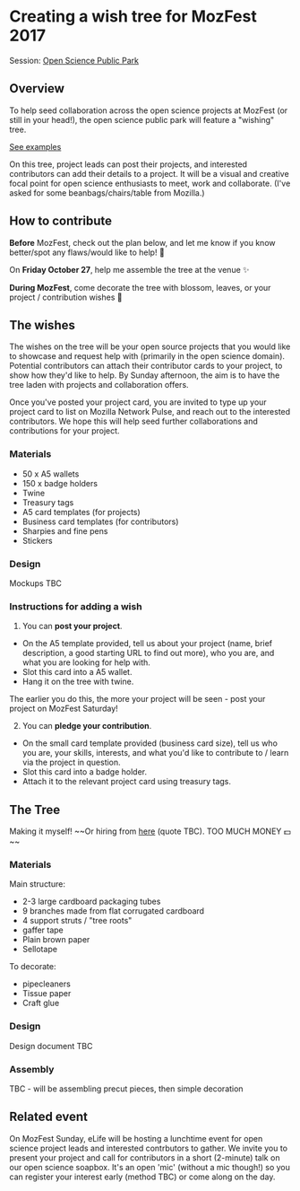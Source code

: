 # Creating a wish tree for MozFest 2017 

Session: [Open Science Public Park](https://github.com/MozillaFoundation/mozfest-program-2017/issues/574)

## Overview

To help seed collaboration across the open science projects at MozFest (or still in your head!), the open science public park will feature a "wishing" tree.

[See examples](https://www.google.co.uk/search?q=wishing+tree&source=lnms&tbm=isch&sa=X&ved=0ahUKEwi338zEjrHWAhXnD8AKHbRSB8MQ_AUICygC&biw=1867&bih=916)

On this tree, project leads can post their projects, and interested contributors can add their details to a project. It will be a visual and creative focal point for open science enthusiasts to meet, work and collaborate. (I've asked for some beanbags/chairs/table from Mozilla.)

## How to contribute

**Before** MozFest, check out the plan below, and let me know if you know better/spot any flaws/would like to help! :hugs:

On **Friday October 27**, help me assemble the tree at the venue :sparkles:

**During MozFest**, come decorate the tree with blossom, leaves, or your project / contribution wishes :tada:

## The wishes

The wishes on the tree will be your open source projects that you would like to showcase and request help with (primarily in the open science domain). Potential contributors can attach their contributor cards to your project, to show how they'd like to help. By Sunday afternoon, the aim is to have the tree laden with projects and collaboration offers.

Once you've posted your project card, you are invited to type up your project card to list on Mozilla Network Pulse, and reach out to the interested contributors. We hope this will help seed further collaborations and contributions for your project.

### Materials

* 50 x A5 wallets
* 150 x badge holders
* Twine
* Treasury tags
* A5 card templates (for projects)
* Business card templates (for contributors)
* Sharpies and fine pens
* Stickers

### Design

Mockups TBC

### Instructions for adding a wish

1. You can **post your project**.

* On the A5 template provided, tell us about your project (name, brief description, a good starting URL to find out more), who you are, and what you are looking for help with.
* Slot this card into a A5 wallet.
* Hang it on the tree with twine.

The earlier you do this, the more your project will be seen - post your project on MozFest Saturday!

2. You can **pledge your contribution**.

* On the small card template provided (business card size), tell us who you are, your skills, interests, and what you'd like to contribute to / learn via the project in question.
* Slot this card into a badge holder.
* Attach it to the relevant project card using treasury tags.

## The Tree

Making it myself! ~~Or hiring from [here](http://www.palmbrokers.com/catalogue/fibreglass-trees-for-hire/cartoon-style-fibreglass-tree) (quote TBC). TOO MUCH MONEY :dollar: ~~

### Materials

Main structure:
* 2-3 large cardboard packaging tubes
* 9 branches made from flat corrugated cardboard
* 4 support struts / "tree roots"
* gaffer tape
* Plain brown paper
* Sellotape

To decorate:

* pipecleaners
* Tissue paper
* Craft glue

### Design

Design document TBC

### Assembly

TBC - will be assembling precut pieces, then simple decoration

## Related event

On MozFest Sunday, eLife will be hosting a lunchtime event for open science project leads and interested contrbutors to gather. We invite you to present your project and call for contributors in a short (2-minute) talk on our open science soapbox. It's an open 'mic' (without a mic though!) so you can register your interest early (method TBC) or come along on the day.
